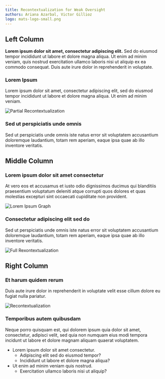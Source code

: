 ```yaml
---
title: Recontextualization for Weak Oversight
authors: Ariana Azarbal, Victor Gillioz
logo: mats-logo-small.png
---
```


## Left Column

**Lorem ipsum dolor sit amet, consectetur adipiscing elit.** Sed do eiusmod tempor incididunt ut labore et dolore magna aliqua. Ut enim ad minim veniam, quis nostrud exercitation ullamco laboris nisi ut aliquip ex ea commodo consequat. Duis aute irure dolor in reprehenderit in voluptate.

### Lorem Ipsum

Lorem ipsum dolor sit amet, consectetur adipiscing elit, sed do eiusmod tempor incididunt ut labore et dolore magna aliqua. Ut enim ad minim veniam.

![Partial Recontextualization](partial.png)

### Sed ut perspiciatis unde omnis

Sed ut perspiciatis unde omnis iste natus error sit voluptatem accusantium doloremque laudantium, totam rem aperiam, eaque ipsa quae ab illo inventore veritatis.

## Middle Column

### Lorem ipsum dolor sit amet consectetur

At vero eos et accusamus et iusto odio dignissimos ducimus qui blanditiis praesentium voluptatum deleniti atque corrupti quos dolores et quas molestias excepturi sint occaecati cupiditate non provident.

![Lorem Ipsum Graph](example-graph.png)

### Consectetur adipiscing elit sed do

Sed ut perspiciatis unde omnis iste natus error sit voluptatem accusantium doloremque laudantium, totam rem aperiam, eaque ipsa quae ab illo inventore veritatis.

![Full Rexontextualization](full.png)

## Right Column

### Et harum quidem rerum

Duis aute irure dolor in reprehenderit in voluptate velit esse cillum dolore eu fugiat nulla pariatur.

![Recontextualization](contextualization.png)

### Temporibus autem quibusdam

Neque porro quisquam est, qui dolorem ipsum quia dolor sit amet, consectetur, adipisci velit, sed quia non numquam eius modi tempora incidunt ut labore et dolore magnam aliquam quaerat voluptatem.

- Lorem ipsum dolor sit amet consectetur.
  - Adipiscing elit sed do eiusmod tempor?
  - Incididunt ut labore et dolore magna aliqua?
- Ut enim ad minim veniam quis nostrud.
  - Exercitation ullamco laboris nisi ut aliquip?
